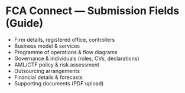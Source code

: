 # FCA Connect — Submission Fields (Guide)

- Firm details, registered office, controllers
- Business model & services
- Programme of operations & flow diagrams
- Governance & individuals (roles, CVs, declarations)
- AML/CTF policy & risk assessment
- Outsourcing arrangements
- Financial details & forecasts
- Supporting documents (PDF upload)
